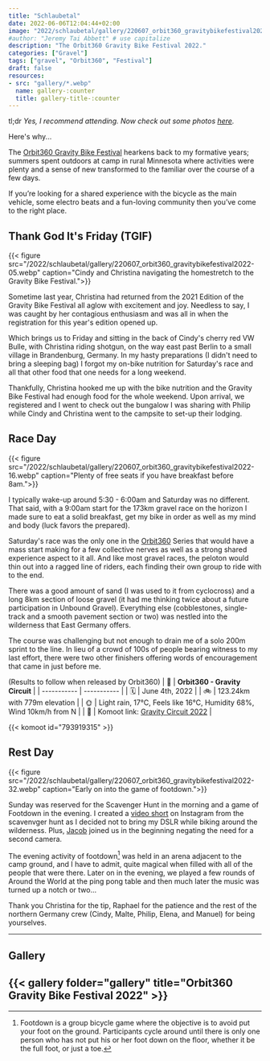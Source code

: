 ```yaml
---
title: "Schlaubetal"
date: 2022-06-06T12:04:44+02:00
image: "2022/schlaubetal/gallery/220607_orbit360_gravitybikefestival2022-29.webp"
#author: "Jeremy Tai Abbett" # use capitalize
description: "The Orbit360 Gravity Bike Festival 2022."
categories: ["Gravel"]
tags: ["gravel", "Orbit360", "Festival"]
draft: false
resources: 
- src: "gallery/*.webp"
  name: gallery-:counter
  title: gallery-title-:counter
---
```

tl;dr
*Yes, I recommend attending. Now check out some photos [here](#gallery).*

Here's why...

The [Orbit360 Gravity Bike Festival](https://orbit360.cc/de/orbit360-gravity-bike-festival/) hearkens back to my formative years; summers spent outdoors at camp in rural Minnesota where activities were plenty and a sense of new transformed to the familiar over the course of a few days.

If you’re looking for a shared experience with the bicycle as the main vehicle, some electro beats and a fun-loving community then you’ve come to the right place.

## Thank God It's Friday (TGIF)

{{< figure src="/2022/schlaubetal/gallery/220607_orbit360_gravitybikefestival2022-05.webp" caption="Cindy and Christina navigating the homestretch to the Gravity Bike Festival.">}}

Sometime last year, Christina had returned from the 2021 Edition of the Gravity Bike Festival all aglow with excitement and joy. Needless to say, I was caught by her contagious enthusiasm and was all in when the registration for this year's edition opened up.

Which brings us to Friday and sitting in the back of Cindy's cherry red VW Bulle, with Christina riding shotgun, on the way east past Berlin to a small village in Brandenburg, Germany. In my hasty preparations (I didn't need to bring a sleeping bag) I forgot my on-bike nutrition for Saturday's race and all that other food that one needs for a long weekend.

Thankfully, Christina hooked me up with the bike nutrition and the Gravity Bike Festival had enough food for the whole weekend. Upon arrival, we registered and I went to check out the bungalow I was sharing with Philip while Cindy and Christina went to the campsite to set-up their lodging.

## Race Day

{{< figure src="/2022/schlaubetal/gallery/220607_orbit360_gravitybikefestival2022-16.webp" caption="Plenty of free seats if you have breakfast before 8am.">}}

I typically wake-up around 5:30 - 6:00am and Saturday was no different. That said, with a 9:00am start for the 173km gravel race on the horizon I made sure to eat a solid breakfast, get my bike in order as well as my mind and body (luck favors the prepared).

Saturday's race was the only one in the [Orbit360](https://orbit360.cc) Series that would have a mass start making for a few collective nerves as well as a strong shared experience aspect to it all. And like most gravel races, the peloton would thin out into a ragged line of riders, each finding their own group to ride with to the end.

There was a good amount of sand (I was used to it from cyclocross) and a long 8km section of loose gravel (it had me thinking twice about a future participation in Unbound Gravel). Everything else (cobblestones, single-track and a smooth pavement section or two) was nestled into the wilderness that East Germany offers.

The course was challenging but not enough to drain me of a solo 200m sprint to the line. In lieu of a crowd of 100s of people bearing witness to my last effort, there were two other finishers offering words of encouragement that came in just before me.

(Results to follow when released by Orbit360)
| 📒 | **Orbit360 - Gravity Circuit** |
| ----------- | ----------- |
| 🗓️ | June 4th, 2022 |
| 🚲 | 123.24km with 779m elevation |
| 🌞 | Light rain, 17°C, Feels like 16°C, Humidity 68%, Wind 10km/h from N |
| 📍 | Komoot link: [Gravity Circuit 2022](https://www.komoot.com/tour/793919315) |

{{< komoot id="793919315" >}}

## Rest Day

{{< figure src="/2022/schlaubetal/gallery/220607_orbit360_gravitybikefestival2022-32.webp" caption="Early on into the game of footdown.">}}

Sunday was reserved for the Scavenger Hunt in the morning and a game of Footdown in the evening. I created a [video short](https://www.instagram.com/reel/CedkAvwvpc2/) on Instagram from the scavenvger hunt as I decided not to bring my DSLR while biking around the wilderness. Plus, [Jacob](https://www.instagram.com/jacob_kopecky/) joined us in the beginning negating the need for a second camera.

The evening activity of footdown[^1] was held in an arena adjacent to the camp ground, and I have to admit, quite magical when filled with all of the people that were there. Later on in the evening, we played a few rounds of Around the World at the ping pong table and then much later the music was turned up a notch or two...

Thank you Christina for the tip, Raphael for the patience and the rest of the northern Germany crew (Cindy, Malte, Philip, Elena, and Manuel) for being yourselves.

---

## <a id="gallery"></a> Gallery
{{< gallery folder="gallery" title="Orbit360 Gravity Bike Festival 2022" >}}
---
[^1]: Footdown is a group bicycle game where the objective is to avoid put your foot on the ground. Participants cycle around until there is only one person who has not put his or her foot down on the floor, whether it be the full foot, or just a toe.